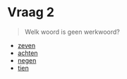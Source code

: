 # Vraag 2

> Welk woord is geen werkwoord?

* [zeven](1.html)
* [achten](1.html)
* [negen](1.html)
* [tien](3.html)
 